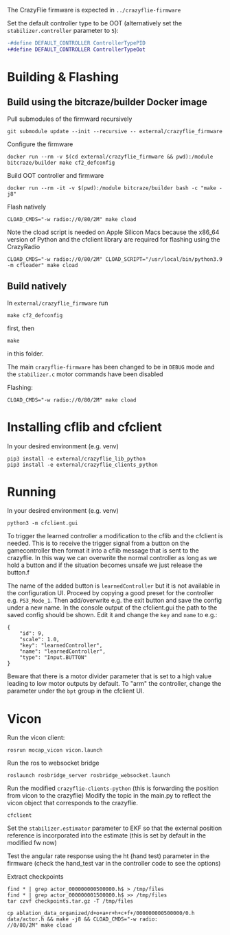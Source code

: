 The CrazyFlie firmware is expected in `../crazyflie-firmware`

Set the default controller type to be OOT (alternatively set the `stabilizer.controller` parameter to `5`):
```diff
-#define DEFAULT_CONTROLLER ControllerTypePID
+#define DEFAULT_CONTROLLER ControllerTypeOot
```


# Building & Flashing
## Build using the bitcraze/builder Docker image
Pull submodules of the firmward recursively
```
git submodule update --init --recursive -- external/crazyflie_firmware  
```

Configure the firmware
```
docker run --rm -v $(cd external/crazyflie_firmware && pwd):/module bitcraze/builder make cf2_defconfig
```

Build OOT controller and firmware
```
docker run --rm -it -v $(pwd):/module bitcraze/builder bash -c "make -j8"
```

Flash natively
```
CLOAD_CMDS="-w radio://0/80/2M" make cload
```

Note the cload script is needed on Apple Silicon Macs because the x86_64 version of Python and the cfclient library are required for flashing using the CrazyRadio

```
CLOAD_CMDS="-w radio://0/80/2M" CLOAD_SCRIPT="/usr/local/bin/python3.9 -m cfloader" make cload
```



## Build natively
In `external/crazyflie_firmware` run
```
make cf2_defconfig
```
first, then
```
make
```
in this folder.


The main `crazyflie-firmware` has been changed to be in `DEBUG` mode and the `stabilizer.c` motor commands have been disabled


Flashing:
```
CLOAD_CMDS="-w radio://0/80/2M" make cload
```

# Installing cflib and cfclient

In your desired environment (e.g. venv)

```
pip3 install -e external/crazyflie_lib_python
pip3 install -e external/crazyflie_clients_python
```

# Running
In your desired environment (e.g. venv)
```
python3 -m cfclient.gui
```

To trigger the learned controller a modification to the cflib and the cfclient is needed. This is to receive the trigger signal from a button on the gamecontroller then format it into a cflib message that is sent to the crazyflie. In this way we can overwrite the normal controller as long as we hold a button and if the situation becomes unsafe we just release the button.f

The name of the added button is `learnedController` but it is not available in the configuration UI. Proceed by copying a good preset for the controller e.g. `PS3_Mode_1`. Then add/overwrite e.g. the exit button and save the config under a new name. In the console output of the cfclient.gui the path to the saved config should be shown. Edit it and change the `key` and `name` to e.g.:
```
{
    "id": 9,
    "scale": 1.0,
    "key": "learnedController",
    "name": "learnedController",
    "type": "Input.BUTTON"
}
```

Beware that there is a motor divider parameter that is set to a high value leading to low motor outputs by default. To "arm" the controller, change the parameter under the `bpt` group in the cfclient UI.

# Vicon
Run the vicon client:
```
rosrun mocap_vicon vicon.launch
```
Run the ros to websocket bridge
```
roslaunch rosbridge_server rosbridge_websocket.launch
```
Run the modified `crazyflie-clients-python` (this is forwarding the position from vicon to the crazyflie)
Modify the topic in the main.py to reflect the vicon object that corresponds to the crazyflie.
```
cfclient
```
Set the `stabilizer.estimator` parameter to EKF so that the external position reference is incorporated into the estimate (this is set by default in the modified fw now)


Test the angular rate response using the ht (hand test) parameter in the firmware (check the hand_test var in the controller code to see the options)



Extract checkpoints

```
find * | grep actor_000000000500000.h$ > /tmp/files
find * | grep actor_000000001500000.h$ >> /tmp/files
tar czvf checkpoints.tar.gz -T /tmp/files
```


```
cp ablation_data_organized/d+o+a+r+h+c+f+/000000000500000/0.h data/actor.h && make -j8 && CLOAD_CMDS="-w radio:
//0/80/2M" make cload
```